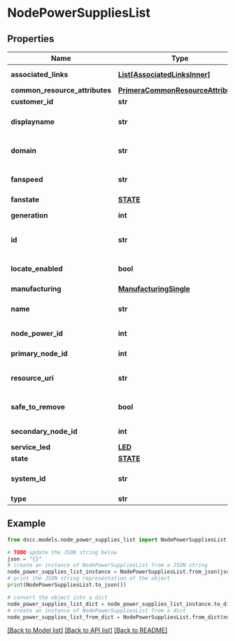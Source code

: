 # NodePowerSuppliesList


## Properties

Name | Type | Description | Notes
------------ | ------------- | ------------- | -------------
**associated_links** | [**List[AssociatedLinksInner]**](AssociatedLinksInner.md) | Associated Links Details | [optional] 
**common_resource_attributes** | [**PrimeraCommonResourceAttributes**](PrimeraCommonResourceAttributes.md) |  | [optional] 
**customer_id** | **str** | customerId | [optional] 
**displayname** | **str** | Name to be used for display purposes | [optional] 
**domain** | **str** | Domain that the resource belongs to | [optional] 
**fanspeed** | **str** | Fan speed of the node power supply | [optional] 
**fanstate** | [**STATE**](STATE.md) |  | [optional] 
**generation** | **int** | generation &#x60;Filter, Sort&#x60; | [optional] 
**id** | **str** | Unique Identifier of the resource. &#x60;Filter&#x60; | [optional] 
**locate_enabled** | **bool** | Indicates if the locate beacon is enabled or not | [optional] 
**manufacturing** | [**ManufacturingSingle**](ManufacturingSingle.md) |  | [optional] 
**name** | **str** | Name of the resource. &#x60;Filter, Sort&#x60; | [optional] 
**node_power_id** | **int** | Numeric ID of the resource | [optional] 
**primary_node_id** | **int** | Primary node ID. &#x60;Filter, Sort&#x60; | [optional] 
**resource_uri** | **str** | resourceUri for detailed node power object | [optional] 
**safe_to_remove** | **bool** | Indicates if the component is safe to remove | [optional] 
**secondary_node_id** | **int** | Secondary node ID | [optional] 
**service_led** | [**LED**](LED.md) |  | [optional] 
**state** | [**STATE**](STATE.md) |  | [optional] 
**system_id** | **str** | SystemUid/Serial Number  of the array. | [optional] 
**type** | **str** | type | [optional] 

## Example

```python
from dscc.models.node_power_supplies_list import NodePowerSuppliesList

# TODO update the JSON string below
json = "{}"
# create an instance of NodePowerSuppliesList from a JSON string
node_power_supplies_list_instance = NodePowerSuppliesList.from_json(json)
# print the JSON string representation of the object
print(NodePowerSuppliesList.to_json())

# convert the object into a dict
node_power_supplies_list_dict = node_power_supplies_list_instance.to_dict()
# create an instance of NodePowerSuppliesList from a dict
node_power_supplies_list_from_dict = NodePowerSuppliesList.from_dict(node_power_supplies_list_dict)
```
[[Back to Model list]](../README.md#documentation-for-models) [[Back to API list]](../README.md#documentation-for-api-endpoints) [[Back to README]](../README.md)


